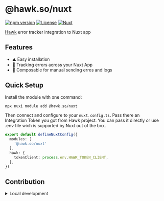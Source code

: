 # @hawk.so/nuxt

[![npm version][npm-version-src]][npm-version-href]
[![License][license-src]][license-href]
[![Nuxt][nuxt-src]][nuxt-href]

[Hawk](https://hawk.so) error tracker integration to Nuxt app

## Features

- ⛰ Easy installation
- 🚠 Tracking errors across your Nuxt App
- 🌲 Composable for manual sending erros and logs

## Quick Setup

Install the module with one command:

```bash
npx nuxi module add @hawk.so/nuxt
```

Then connect and configure to your `nuxt.config.ts`. Pass there an Integration Token you got from Hawk project. 
You can pass it directly or use .env file wich is supported by Nuxt out of the box.

```ts
export default defineNuxtConfig({
  modules: [
    '@hawk.so/nuxt'
  ],
  hawk: {
    tokenClient: process.env.HAWK_TOKEN_CLIENT,
  },
})
```


## Contribution

<details>
  <summary>Local development</summary>

  Copy .env.example to the .env file in /playground. Put Hawk Integration Token in there.
  
  ```bash
  # Install dependencies
  npm install
  
  # Generate type stubs
  npm run dev:prepare
  
  # Develop with the playground
  npm run dev
  
  # Build the playground
  npm run dev:build
  
  # Run ESLint
  npm run lint
  
  # Run Vitest
  npm run test
  npm run test:watch
  
  # Release new version
  npm run release
  ```

</details>


<!-- Badges -->
[npm-version-src]: https://img.shields.io/npm/v/@hawk.so/nuxt/latest.svg?style=flat&colorA=020420&colorB=00DC82
[npm-version-href]: https://npmjs.com/package/@hawk.so/nuxt

[license-src]: https://img.shields.io/npm/l/@hawk.so/nuxt.svg?style=flat&colorA=020420&colorB=00DC82
[license-href]: https://npmjs.com/package/@hawk.so/nuxt

[nuxt-src]: https://img.shields.io/badge/Nuxt-020420?logo=nuxt.js
[nuxt-href]: https://nuxt.com
